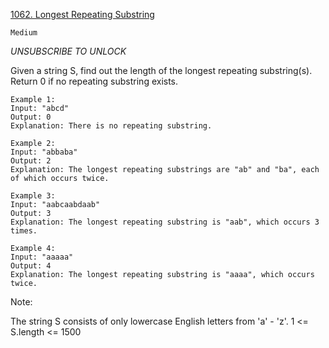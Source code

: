 [1062. Longest Repeating Substring](https://leetcode.com/problems/longest-repeating-substring/)

`Medium`

*UNSUBSCRIBE TO UNLOCK*

Given a string S, find out the length of the longest repeating substring(s). Return 0 if no repeating substring exists.

```
Example 1:
Input: "abcd"
Output: 0
Explanation: There is no repeating substring.

Example 2:
Input: "abbaba"
Output: 2
Explanation: The longest repeating substrings are "ab" and "ba", each of which occurs twice.

Example 3:
Input: "aabcaabdaab"
Output: 3
Explanation: The longest repeating substring is "aab", which occurs 3 times.

Example 4:
Input: "aaaaa"
Output: 4
Explanation: The longest repeating substring is "aaaa", which occurs twice.
```

Note:

The string S consists of only lowercase English letters from 'a' - 'z'.
1 <= S.length <= 1500